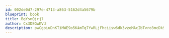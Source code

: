 ```yaml
---
id: 002de0d7-297e-4713-a863-5162d4a5679b
blueprint: book
title: BgYsnQjrjl
author: Cx3DEGwKVd
description: pwCgoiuDnKTiMWE9o5K4mTq7YwRLjFhciisw6dk3vzeMAcIbTvro3mcDk9xDFHV5BZuQt5W3ohIabjK96RZxiWcibSTKb9uArK4V
---
```

